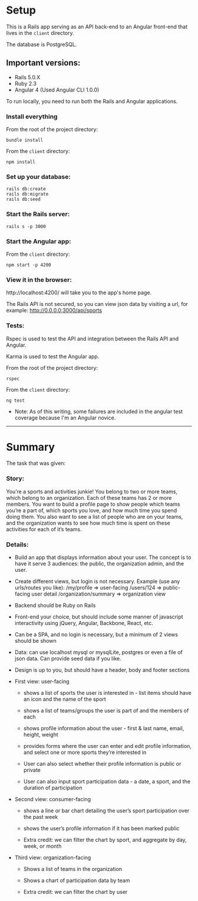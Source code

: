 # Setup
This is a Rails app serving as an API back-end to an Angular front-end that lives in the `client` directory.

The database is PostgreSQL.

## Important versions:
- Rails 5.0.X
- Ruby 2.3
- Angular 4 (Used Angular CLI 1.0.0)

To run locally, you need to run both the Rails and Angular applications.

### Install everything

From the root of the project directory:

```
bundle install
```

From the `client` directory:

```
npm install
```

### Set up your database:


```
rails db:create
rails db:migrate
rails db:seed
```

### Start the Rails server:

```
rails s -p 3000
```

### Start the Angular app:

From the `client` directory:

```
npm start -p 4200
```

### View it in the browser:

http://localhost:4200/ will take you to the app's home page.

The Rails API is not secured, so you can view json data by visiting a url, for example: http://0.0.0.0:3000/api/sports

### Tests:

Rspec is used to test the API and integration between the Rails API and Angular.

Karma is used to test the Angular app.


From the root of the project directory:

```
rspec
```

From the `client` directory:

```
ng test
```

* Note: As of this writing, some failures are included in the angular test coverage because I'm an Angular novice.

***

# Summary

The task that was given:


### Story:

You’re a sports and activities junkie! You belong to two or more teams, which belong to an organization. Each of these teams has 2 or more members. You want to build a profile page to show people which teams you’re a part of, which sports you love, and how much time you spend doing them. You also want to see a list of people who are on your teams, and the organization wants to see how much time is spent on these activities for each of it’s teams. 


### Details: 

- Build an app that displays information about your user. The concept is to have it serve 3 audiences: the public, the organization admin, and the user. 

- Create different views, but login is not necessary. 
  Example (use any urls/routes you like): 
                  /my/profile => user-facing 
                  /users/124 => public-facing user detail
                  /organization/summary => organization view


- Backend should be Ruby on Rails
- Front-end your choice, but should include some manner of javascript interactivity using jQuery, Angular, Backbone, React, etc.
- Can be a SPA, and no login is necessary, but a minimum of 2 views should be shown
- Data: can use localhost mysql or mysqlLite, postgres or even a file of json data. Can provide seed data if you like.
- Design is up to you, but should have a header, body and footer sections

- First view: user-facing
  
  - shows a list of sports the user is interested in - list items should have an icon and the name of the sport
  
  - shows a list of teams/groups the user is part of and the members of each
  
  - shows profile information about the user - first & last name, email, height, weight
  
  - provides forms where the user can enter and edit profile information, and select one or more sports they’re interested in
  
  - User can also select whether their profile information is public or private
  
  - User can also input sport participation data - a date, a sport, and the duration of participation

- Second view: consumer-facing
  
  - shows a line or bar chart detailing the user’s sport participation over the past week
  
  - shows the user’s profile information if it has been marked public
  
  - Extra credit: we can filter the chart by sport, and aggregate by day, week, or month

- Third view: organization-facing
  
  - Shows a list of teams in the organization
  
  - Shows a chart of participation data by team
  
  - Extra credit: we can filter the chart by user


